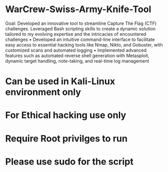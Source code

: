 # WarCrew-Swiss-Army-Knife-Tool
Goal: Developed an innovative tool to streamline Capture The Flag (CTF) challenges. Leveraged Bash
scripting skills to create a dynamic solution tailored to my evolving expertise and the intricacies of encountered
challenges
• Developed an intuitive command-line interface to facilitate easy access to essential hacking tools like Nmap,
Nikto, and Gobuster, with customized scans and automated logging
• Implemented advanced features such as automated reverse shell generation with Metasploit, dynamic target
handling, note-taking, and real-time log management

# Can be used in Kali-Linux environment only
# For Ethical hacking use only
# Require Root privilges to run
# Please use sudo for the script
